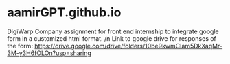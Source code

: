 # aamirGPT.github.io
DigiWarp Company assignment for front end internship to integrate google form in a customized html format.
/n
Link to google drive for responses of the form: https://drive.google.com/drive/folders/10be9kwmCIam5DkXaqMr-3M-y3H6fOLOn?usp=sharing
